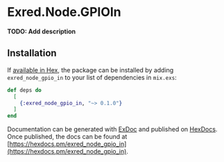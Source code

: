 # Exred.Node.GPIOIn

**TODO: Add description**

## Installation

If [available in Hex](https://hex.pm/docs/publish), the package can be installed
by adding `exred_node_gpio_in` to your list of dependencies in `mix.exs`:

```elixir
def deps do
  [
    {:exred_node_gpio_in, "~> 0.1.0"}
  ]
end
```

Documentation can be generated with [ExDoc](https://github.com/elixir-lang/ex_doc)
and published on [HexDocs](https://hexdocs.pm). Once published, the docs can
be found at [https://hexdocs.pm/exred_node_gpio_in](https://hexdocs.pm/exred_node_gpio_in).

